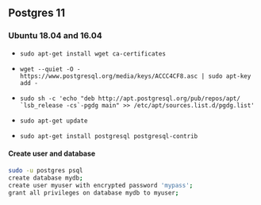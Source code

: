 ## Postgres 11

### Ubuntu 18.04 and 16.04

- `sudo apt-get install wget ca-certificates`
- `wget --quiet -O - https://www.postgresql.org/media/keys/ACCC4CF8.asc | sudo apt-key add -`

- ``sudo sh -c 'echo "deb http://apt.postgresql.org/pub/repos/apt/ `lsb_release -cs`-pgdg main" >> /etc/apt/sources.list.d/pgdg.list'``

- `sudo apt-get update`
- `sudo apt-get install postgresql postgresql-contrib`

#### Create user and database

```sh
sudo -u postgres psql
create database mydb;
create user myuser with encrypted password 'mypass';
grant all privileges on database mydb to myuser;
```